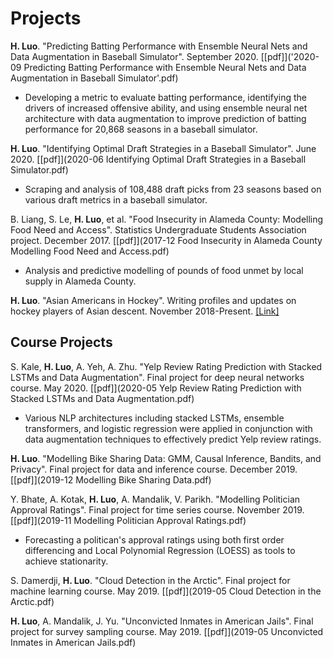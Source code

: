 # Projects


**H. Luo**. "Predicting Batting Performance with Ensemble Neural Nets and Data Augmentation in Baseball Simulator". September 2020. [[pdf]]('2020-09 Predicting Batting Performance with Ensemble Neural Nets and Data Augmentation in Baseball Simulator'.pdf)

- Developing a metric to evaluate batting performance, identifying the drivers of increased offensive ability, and using ensemble neural net architecture with data augmentation to improve prediction of batting performance for 20,868 seasons in a baseball simulator.

**H. Luo**. "Identifying Optimal Draft Strategies in a Baseball Simulator". June 2020. [[pdf]](2020-06 Identifying Optimal Draft Strategies in a Baseball Simulator.pdf)

- Scraping and analysis of 108,488 draft picks from 23 seasons based on various draft metrics in a baseball simulator.

B. Liang, S. Le, **H. Luo**, et al. "Food Insecurity in Alameda County: Modelling Food Need and Access". Statistics Undergraduate Students Association project. December 2017. [[pdf]](2017-12 Food Insecurity in Alameda County Modelling Food Need and Access.pdf)

- Analysis and predictive modelling of pounds of food unmet by local supply in Alameda County.

**H. Luo**. "Asian Americans in Hockey". Writing profiles and updates on hockey players of Asian descent. November 2018-Present. [[Link]](https://asianamericansinhockey.com/)

## Course Projects

S. Kale, **H. Luo**, A. Yeh, A. Zhu. "Yelp Review Rating Prediction with Stacked LSTMs and Data Augmentation". Final project for deep neural networks course. May 2020. [[pdf]](2020-05 Yelp Review Rating Prediction with Stacked LSTMs and Data Augmentation.pdf)

- Various NLP architectures including stacked LSTMs, ensemble transformers, and logistic regression were applied in conjunction with data
augmentation techniques to effectively predict Yelp review ratings.

**H. Luo**. "Modelling Bike Sharing Data: GMM, Causal Inference, Bandits, and Privacy". Final project for data and inference course. December 2019. [[pdf]](2019-12 Modelling Bike Sharing Data.pdf)

Y. Bhate, A. Kotak, **H. Luo**, A. Mandalik, V. Parikh. "Modelling Politician Approval Ratings". Final project for time series course. November 2019. [[pdf]](2019-11 Modelling Politician Approval Ratings.pdf)

- Forecasting a politican's approval ratings using both first order differencing and Local Polynomial Regression (LOESS) as tools to achieve stationarity. 

S. Damerdji, **H. Luo**. "Cloud Detection in the Arctic". Final project for machine learning course. May 2019. [[pdf]](2019-05 Cloud Detection in the Arctic.pdf)

**H. Luo**, A. Mandalik, J. Yu. "Unconvicted Inmates in American Jails". Final project for survey sampling course. May 2019. [[pdf]](2019-05 Unconvicted Inmates in American Jails.pdf)